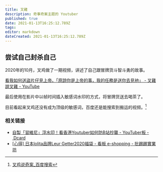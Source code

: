 ```yaml
---
title: 叉雞
description: 奇事奇案主题的 Youtuber
published: true
date: 2021-01-13T16:25:12.789Z
tags: 
editor: markdown
dateCreated: 2021-01-13T16:25:12.789Z
---
```


## 尝试自己封杀自己

2020年的10月，叉鸡做了一期视频，讲述了自己跟冒牌货斗智斗勇的故事。

[看我如何送盜片仔見上帝。「原諒你是上帝的事，我的任務是送你去見衪」 - 叉雞說叉雞 - YouTube](https://archive.is/wY2gg "https://www.youtube.com/watch?v=SnTnjfcwRUE")

最后使用在影片中以帧时间插入敏感词水印的方式，将冒牌货送去喝茶了。

目前看起来叉鸡还没有成为顶级的敏感词，百度还是能搜索到搬运的视频。[^cj_bds]

[^cj_bds]: [叉鸡说奇案_百度搜索](https://web.archive.org/web/20210113154529/https://www.baidu.com/s?wd=叉鸡说奇案)

### 相关链接

+ [自製「習維尼」浮水印！看香港Youtuber如何防B站抄襲 - YouTuber板 - Dcard](https://web.archive.org/web/20210113155712/https://www.dcard.tw/f/youtuber/p/233957124)
+ [[心得] 日本lolita品牌Leur Getter2020福袋 - 看板 e-shopping - 批踢踢實業坊](https://web.archive.org/web/20210113160457/https://www.ptt.cc/bbs/e-shopping/M.1579452607.A.B32.html)